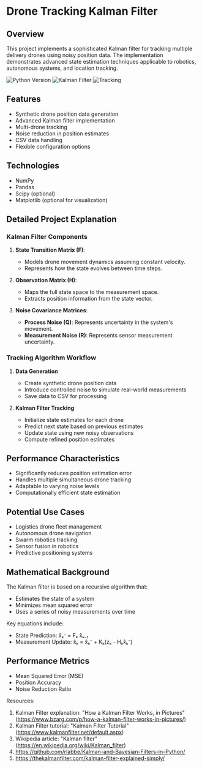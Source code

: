 # Drone Tracking Kalman Filter

## Overview

This project implements a sophisticated Kalman filter for tracking multiple delivery drones using noisy position data. The implementation demonstrates advanced state estimation techniques applicable to robotics, autonomous systems, and location tracking.

![Python Version](https://img.shields.io/badge/python-3.8+-blue.svg)
![Kalman Filter](https://img.shields.io/badge/algorithm-Kalman%20Filter-green)
![Tracking](https://img.shields.io/badge/application-Drone%20Tracking-orange)

## Features

- Synthetic drone position data generation
- Advanced Kalman filter implementation
- Multi-drone tracking
- Noise reduction in position estimates
- CSV data handling
- Flexible configuration options

## Technologies

- NumPy
- Pandas
- Scipy (optional)
- Matplotlib (optional for visualization)

## Detailed Project Explanation

### Kalman Filter Components

1. **State Transition Matrix (F)**: 
   - Models drone movement dynamics assuming constant velocity.
   - Represents how the state evolves between time steps.

2. **Observation Matrix (H)**: 
   - Maps the full state space to the measurement space.
   - Extracts position information from the state vector.

3. **Noise Covariance Matrices**:
   - **Process Noise (Q)**: Represents uncertainty in the system's movement.
   - **Measurement Noise (R)**: Represents sensor measurement uncertainty.

### Tracking Algorithm Workflow

1. **Data Generation**
   - Create synthetic drone position data
   - Introduce controlled noise to simulate real-world measurements
   - Save data to CSV for processing

2. **Kalman Filter Tracking**
   - Initialize state estimates for each drone
   - Predict next state based on previous estimates
   - Update state using new noisy observations
   - Compute refined position estimates

## Performance Characteristics

- Significantly reduces position estimation error
- Handles multiple simultaneous drone tracking
- Adaptable to varying noise levels
- Computationally efficient state estimation

## Potential Use Cases

- Logistics drone fleet management
- Autonomous drone navigation
- Swarm robotics tracking
- Sensor fusion in robotics
- Predictive positioning systems

## Mathematical Background

The Kalman filter is based on a recursive algorithm that:
- Estimates the state of a system
- Minimizes mean squared error
- Uses a series of noisy measurements over time

Key equations include:
- State Prediction: x̂ₖ⁻ = Fₖ x̂ₖ₋₁
- Measurement Update: x̂ₖ = x̂ₖ⁻ + Kₖ(zₖ - Hₖx̂ₖ⁻)

## Performance Metrics

- Mean Squared Error (MSE)
- Position Accuracy
- Noise Reduction Ratio

Resources:
1. Kalman Filter explanation: "How a Kalman Filter Works, in Pictures" (https://www.bzarg.com/p/how-a-kalman-filter-works-in-pictures/)
2. Kalman Filter tutorial: "Kalman Filter Tutorial" (https://www.kalmanfilter.net/default.aspx)
3. Wikipedia article: "Kalman filter" (https://en.wikipedia.org/wiki/Kalman_filter)
4. https://github.com/rlabbe/Kalman-and-Bayesian-Filters-in-Python/
5. https://thekalmanfilter.com/kalman-filter-explained-simply/

